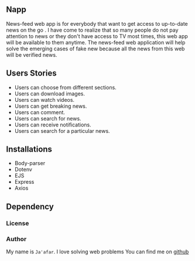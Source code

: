 ## Napp

News-feed web app is for everybody that want to get access to up-to-date news on the go . I have come to realize that so many people do not pay attention to news or they don't have access to TV most times, this web app will be available to them anytime. The news-feed web application will help solve the emerging cases of fake new because all the news from this web will be verified news.

## Users Stories

- Users can choose from different sections.
- Users can download images.
- Users can watch videos.
- Users can get breaking news.
- Users can comment.
- Users can search for news.
- Users can receive notifications.
- Users can search for a particular news.

## Installations

- Body-parser
- Dotenv
- EJS
- Express
- Axios

## Dependency

### License

### Author

My name is `Ja'afar`. I love solving web problems
You can find me on [github](https://github.com/AdegokeJaafar)
